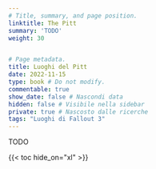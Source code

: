 ```yaml
---
# Title, summary, and page position.
linktitle: The Pitt
summary: 'TODO'
weight: 30


# Page metadata.
title: Luoghi del Pitt 
date: 2022-11-15
type: book # Do not modify.
commentable: true
show_date: false # Nascondi data
hidden: false # Visibile nella sidebar
private: true # Nascosto dalle ricerche
tags: "Luoghi di Fallout 3"
---
```


TODO

{{< toc hide_on="xl" >}}